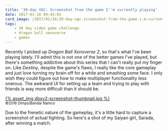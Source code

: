 ```yaml
---
title: '30-day VGC: Screenshot from the game I''m currently playing'
date: 2017-01-16 09:43:01
card_image: /2017/01/16/30-day-vgc-screenshot-from-the-game-i-m-currently-playing/dbxv2-screenshot-thumbnail.jpg
tags:
    - 30 day video game challenge
    - dragon ball xenoverse
    - games
---
```

Recently I picked up _Dragon Ball Xenoverse 2_, so that's what I've been playing lately. I'll admit this is not one of the better games I've played, but there's something addictive about this series that I can't really put my finger on. Like _Destiny_, despite the game's flaws, I really like the core gameplay and just love turning my brain off for a while and smashing some face. I only wish they could figure out how to make multiplayer functionality less onerous. The awkward UI for setting up a team and trying to play with friends is way more difficult than it should be.

<p><a href="{% asset_path dbxv2-screenshot.jpg %}" class="fancybox">{% asset_img dbxv2-screenshot-thumbnail.jpg %}</a><br><small>©2016 Dimps/Bandai Namco</small></p>

Due to the frenetic nature of the gameplay, it's a little hard to capture a screenshot of actual fighting. So here's a shot of my Saiyan girl, Sarada, after winning a match.